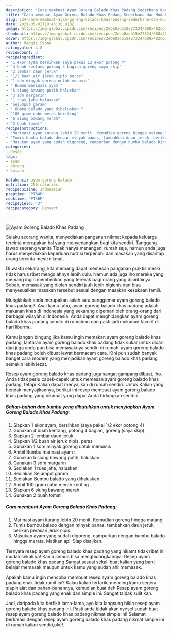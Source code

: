 ```yaml
---
description: "Cara membuat Ayam Goreng Balado Khas Padang Sederhana dan Mudah Dibuat"
title: "Cara membuat Ayam Goreng Balado Khas Padang Sederhana dan Mudah Dibuat"
slug: 224-cara-membuat-ayam-goreng-balado-khas-padang-sederhana-dan-mudah-dibuat
date: 2021-05-02T19:43:30.013Z
image: https://img-global.cpcdn.com/recipes/2eba0adb19e27324/680x482cq70/ayam-goreng-balado-khas-padang-foto-resep-utama.jpg
thumbnail: https://img-global.cpcdn.com/recipes/2eba0adb19e27324/680x482cq70/ayam-goreng-balado-khas-padang-foto-resep-utama.jpg
cover: https://img-global.cpcdn.com/recipes/2eba0adb19e27324/680x482cq70/ayam-goreng-balado-khas-padang-foto-resep-utama.jpg
author: Maggie Stone
ratingvalue: 4.8
reviewcount: 3
recipeingredient:
- "1 ekor ayam bersihkan saya pakai 12 ekor potong 4"
- "4 buah kentang potong 4 bagian goreng saya skip"
- "2 lembar daun jeruk"
- "1/2 buah air jeruk nipis peras"
- "1 sdm minyak goreng untuk menumis"
- " Bumbu marinasi ayam "
- "5 siung bawang putih haluskan"
- "3 sdm margarin"
- "1 ruas jahe haluskan"
- "Sejumput garam"
- " Bumbu balado yang dihaluskan "
- "100 gram cabe merah keriting"
- "6 siung bawang merah"
- "2 buah tomat"
recipeinstructions:
- "Marinasi ayam kurang lebih 20 menit. Kemudian goreng hingga matang."
- "Tumis bumbu balado dengan minyak panas, tambahkan daun jeruk, berikan perasan jeruk nipis."
- "Masukan ayam yang sudah digoreng, campurkan dengan bumbu balado hingga merata. Matikan api. Siap disajikan."
categories:
- Resep
tags:
- ayam
- goreng
- balado

katakunci: ayam goreng balado 
nutrition: 256 calories
recipecuisine: Indonesian
preptime: "PT34M"
cooktime: "PT36M"
recipeyield: "3"
recipecategory: Dessert

---
```



![Ayam Goreng Balado Khas Padang](https://img-global.cpcdn.com/recipes/2eba0adb19e27324/680x482cq70/ayam-goreng-balado-khas-padang-foto-resep-utama.jpg)

Selaku seorang wanita, menyediakan panganan nikmat kepada keluarga tercinta merupakan hal yang menyenangkan bagi kita sendiri. Tanggung jawab seorang  wanita Tidak hanya menangani rumah saja, namun anda juga harus menyediakan keperluan nutrisi terpenuhi dan masakan yang disantap orang tercinta mesti nikmat.

Di waktu  sekarang, kita memang dapat memesan panganan praktis meski tidak harus ribet mengolahnya lebih dulu. Namun ada juga lho mereka yang memang ingin memberikan yang terenak bagi orang yang dicintainya. Sebab, memasak yang diolah sendiri jauh lebih higienis dan bisa menyesuaikan masakan tersebut sesuai dengan masakan kesukaan famili. 



Mungkinkah anda merupakan salah satu penggemar ayam goreng balado khas padang?. Asal kamu tahu, ayam goreng balado khas padang adalah makanan khas di Indonesia yang sekarang digemari oleh orang-orang dari berbagai wilayah di Indonesia. Anda dapat menghidangkan ayam goreng balado khas padang sendiri di rumahmu dan pasti jadi makanan favorit di hari liburmu.

Kamu jangan bingung jika kamu ingin memakan ayam goreng balado khas padang, lantaran ayam goreng balado khas padang tidak sukar untuk dicari dan juga anda pun bisa memasaknya sendiri di rumah. ayam goreng balado khas padang boleh dibuat lewat bermacam cara. Kini pun sudah banyak banget cara modern yang menjadikan ayam goreng balado khas padang semakin lebih lezat.

Resep ayam goreng balado khas padang juga sangat gampang dibuat, lho. Anda tidak perlu capek-capek untuk memesan ayam goreng balado khas padang, tetapi Kalian dapat menyajikan di rumah sendiri. Untuk Kalian yang hendak menyajikannya, berikut ini resep membuat ayam goreng balado khas padang yang nikamat yang dapat Anda hidangkan sendiri.

<!--inarticleads1-->

##### Bahan-bahan dan bumbu yang dibutuhkan untuk menyiapkan Ayam Goreng Balado Khas Padang:

1. Siapkan 1 ekor ayam, bersihkan (saya pakai 1/2 ekor potong 4)
1. Gunakan 4 buah kentang, potong 4 bagian, goreng (saya skip)
1. Siapkan 2 lembar daun jeruk
1. Siapkan 1/2 buah air jeruk nipis, peras
1. Gunakan 1 sdm minyak goreng untuk menumis
1. Ambil  Bumbu marinasi ayam :
1. Gunakan 5 siung bawang putih, haluskan
1. Gunakan 3 sdm margarin
1. Sediakan 1 ruas jahe, haluskan
1. Sediakan Sejumput garam
1. Sediakan  Bumbu balado yang dihaluskan :
1. Ambil 100 gram cabe merah keriting
1. Siapkan 6 siung bawang merah
1. Gunakan 2 buah tomat




<!--inarticleads2-->

##### Cara membuat Ayam Goreng Balado Khas Padang:

1. Marinasi ayam kurang lebih 20 menit. Kemudian goreng hingga matang.
1. Tumis bumbu balado dengan minyak panas, tambahkan daun jeruk, berikan perasan jeruk nipis.
1. Masukan ayam yang sudah digoreng, campurkan dengan bumbu balado hingga merata. Matikan api. Siap disajikan.




Ternyata resep ayam goreng balado khas padang yang nikamt tidak ribet ini mudah sekali ya! Kamu semua bisa menghidangkannya. Resep ayam goreng balado khas padang Sangat sesuai sekali buat kalian yang baru belajar memasak maupun untuk kamu yang sudah ahli memasak.

Apakah kamu ingin mencoba membuat resep ayam goreng balado khas padang enak tidak rumit ini? Kalau kalian tertarik, mending kamu segera siapin alat dan bahan-bahannya, kemudian buat deh Resep ayam goreng balado khas padang yang enak dan simple ini. Sangat taidak sulit kan. 

Jadi, daripada kita berfikir lama-lama, ayo kita langsung bikin resep ayam goreng balado khas padang ini. Pasti anda tiidak akan nyesel sudah buat resep ayam goreng balado khas padang nikmat simple ini! Selamat berkreasi dengan resep ayam goreng balado khas padang nikmat simple ini di rumah kalian sendiri,oke!.

